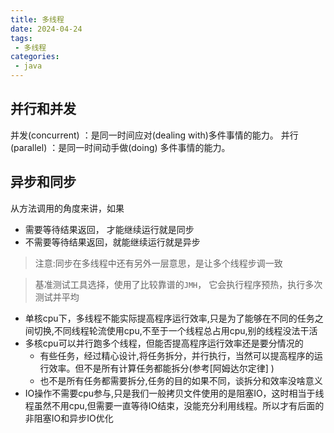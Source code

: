 ```yaml
---
title: 多线程
date: 2024-04-24
tags: 
 - 多线程
categories:
 - java
---
```


## 并行和并发

并发(concurrent) ：是同一时间应对(dealing with)多件事情的能力。 并行(parallel) ：是同一时间动手做(doing) 多件事情的能力。

## 异步和同步

从方法调用的角度来讲，如果

- 需要等待结果返回， 才能继续运行就是同步
- 不需要等待结果返回，就能继续运行就是异步

> 注意:同步在多线程中还有另外一层意思，是让多个线程步调一致

> 基准测试工具选择，使用了比较靠谱的`JMH`， 它会执行程序预热，执行多次测试并平均

- 单核cpu下，多线程不能实际提高程序运行效率,只是为了能够在不同的任务之间切换,不同线程轮流使用cpu,不至于一个线程总占用cpu,别的线程没法干活
- 多核cpu可以并行跑多个线程，但能否提高程序运行效率还是要分情况的
  - 有些任务，经过精心设计,将任务拆分，并行执行，当然可以提高程序的运行效率。但不是所有计算任务都能拆分(参考[阿姆达尔定律] )
  - 也不是所有任务都需要拆分,任务的目的如果不同，谈拆分和效率没啥意义
- IO操作不需要cpu参与,只是我们一般拷贝文件使用的是阻塞IO，这时相当于线程虽然不用cpu,但需要一直等待IO结束，没能充分利用线程。所以才有后面的非阻塞IO和异步IO优化